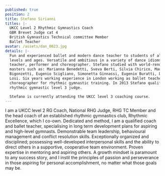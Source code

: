 ```yaml
---
published: true
position: 2
title: Stefano Sirianni
titles: |-
  UKCC Level 2 Rhythmic Gymnastics Coach
  GBR Brevet Judge cat 4
  British Gymnastics Technical committee Member
  Ballet Teacher
avatar: /assets/dan_0023.jpg
details: |-
  Fun and experienced ballet and modern dance teacher to students of all skill
  levels and ages. Versatile and ambitious in a variety of dance idioms as a
  teacher, performer and choreographer. Stefano studied with world-renowned
  masters such as: Marianna Benedetti, Sveva Berti, Silvia Chirico, Mauro
  Bigonzetti, Eugenio Scigliano, Simonetta Ginnassi, Eugenio Buratti, Deanna
  Losi. Six years working experience in London working as ballet teacher and
  choreographer for rhythmic gymnastic training. In 2013 Stefano qualified as a
  rhythmic gymnastic level 3 judge.

  Stefano is currently attending the UKCC level 3 coaching course.
---
```

I am a UKCC level 2 RG Coach, National RHG Judge, RHG TC Member and the head coach of an established rhythmic gymnastics club, Rhythmic Excellence, which I co-own. Dedicated and method, I am a qualified coach and ballet teacher, specialising in long term development plans for aspiring and high-level gymnasts. Demonstrable team leadership, behavioural management and conflict resolution skills. Exceptionally organized and disciplined; possessing well-developed interpersonal skills and the ability to direct others in a supportive, cooperative team environment. Proven expertise in mentoring and aspiring others. A growth mindset is paramount to any success story, and I instil the principles of passion and perseverance in those aspiring for personal accomplishment, no matter what those goals may be.
